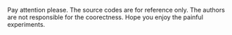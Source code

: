 Pay attention please.
The source codes are for reference only.
The authors are not responsible for the coorectness.
Hope you enjoy the painful experiments.
